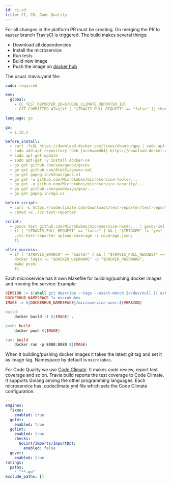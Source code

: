 ```yaml
---
id: ci-cd
title: CI, CD, Code Quality
---
```


For all changes in the platform PR must be creating. On merging the PR to `master` branch [TravisCI](https://travis-ci.org/) is triggered. The build makes several things:

* Download all dependencies
* Install the microservice
* Run tests
* Build new image
* Push the image on [docker hub](https://hub.docker.com/)

The usual .travis.yaml file:

```yaml
sudo: required

env:
  global:
    - CC_TEST_REPORTER_ID=${CODE_CLIMATE_REPORTER_ID}
    - GIT_COMMITTED_AT=$(if [ "$TRAVIS_PULL_REQUEST" == "false" ]; then git log -1 --pretty=format:%ct; else git log -1 --skip 1 --pretty=format:%ct; fi)

language: go

go:
  - 1.10.x

before_install:
  - curl -fsSL https://download.docker.com/linux/ubuntu/gpg | sudo apt-key add -
  - sudo add-apt-repository "deb [arch=amd64] https://download.docker.com/linux/ubuntu $(lsb_release -cs) stable"
  - sudo apt-get update
  - sudo apt-get -y install docker-ce
  - go get github.com/axw/gocov/gocov
  - go get github.com/AlekSi/gocov-xml
  - go get gopkg.in/h2non/gock.v1
  - go get -u github.com/Microkubes/microservice-tools/...
  - go get -u github.com/Microkubes/microservice-security/...
  - go get github.com/goadesign/goa/...
  - go get gopkg.in/mgo.v2

before_script:
  - curl -L https://codeclimate.com/downloads/test-reporter/test-reporter-latest-linux-amd64 > ./cc-test-reporter
  - chmod +x ./cc-test-reporter

script:
  - gocov test github.com/Microkubes/microservice-name/... | gocov-xml > coverage.xml && ./cc-test-reporter format-coverage -t cobertura -o coverage.json coverage.xml
  - if [ "$TRAVIS_PULL_REQUEST" == "false" ] && [ "$TRIGGER" != "yes" ]; then
    ./cc-test-reporter upload-coverage -i coverage.json;
    fi

after_success:
  - if [ "$TRAVIS_BRANCH" == "master" ] && [ "$TRAVIS_PULL_REQUEST" == "false" ]; then
    docker login -u "$DOCKER_USERNAME" -p "$DOCKER_PASSWORD";
    make push;
    fi
```

Each microservice has it own Makefile for building/pushing docker images and running the service: Example:

```Makefile
VERSION := $(shell git describe --tags --exact-match 2>/dev/null || echo latest)
DOCKERHUB_NAMESPACE ?= microkubes
IMAGE := ${DOCKERHUB_NAMESPACE}/microservice-user:${VERSION}

build:
	docker build -t ${IMAGE} .

push: build
	docker push ${IMAGE}

run: build
	docker run -p 8080:8080 ${IMAGE}
```

When it building/pushing docker images it takes the latest git tag and set it as image tag. Namespace by default is `microkubes`.

For Code Quality we use [Code Climate](https://codeclimate.com/). It makes code review, report test coverage and so on. Travis build reports the test coverage to Code Climate. It supports Golang among the other programming languages. Each microservice has .codeclimate.yml file which sets the Code Climate configuration:

```yaml
---
engines:
  fixme:
    enabled: true
  gofmt:
    enabled: true
  golint:
    enabled: true
    checks:
      GoLint/Imports/ImportDot:
        enabled: false
  govet:
    enabled: true
ratings:
  paths:
    - "**.go"
exclude_paths: []
```
